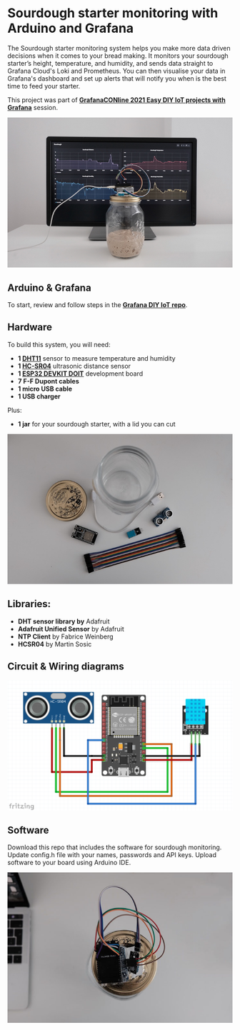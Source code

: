 # Sourdough starter monitoring with Arduino and Grafana

The Sourdough starter monitoring system helps you make more data driven decisions when it comes to your bread making. It monitors your sourdough starter’s height, temperature, and humidity, and sends data straight to Grafana Cloud's Loki and Prometheus. You can then visualise your data in Grafana's dashboard and set up alerts that will notify you when is the best time to feed your starter.

This project was part of **[GrafanaCONline 2021 Easy DIY IoT projects with Grafana](https://grafana.com/go/grafanaconline/2021/diy-iot/)** session.

![Image of how the system looks](imgs/grafana.jpg)

## Arduino & Grafana

To start, review and follow steps in the **[Grafana DIY IoT repo](https://github.com/grafana/diy-iot/blob/main/README.md)**.

## Hardware

To build this system, you will need:

- **1 [DHT11](https://components101.com/sensors/dht11-temperature-sensor)** sensor to measure temperature and humidity
- **1 [HC-SR04](https://components101.com/sensors/ultrasonic-sensor-working-pinout-datasheet)** ultrasonic distance sensor
- **1 [ESP32 DEVKIT DOIT](https://randomnerdtutorials.com/getting-started-with-esp32/)** development board
- **7 F-F Dupont cables**
- **1 micro USB cable**
- **1 USB charger**

Plus:
- **1 jar** for your sourdough starter, with a lid you can cut

![Image of hardware](imgs/setup.jpg)

## Libraries:

- **DHT sensor library by** Adafruit
- **Adafruit Unified Sensor** by Adafruit
- **NTP Client** by Fabrice Weinberg
- **HCSR04** by Martin Sosic

## Circuit & Wiring diagrams

<img src="imgs/wire_diagram.png" width="700">

## Software

Download this repo that includes the software for sourdough monitoring. Update config.h file with your names, passwords and API keys. Upload software to your board using Arduino IDE.

 ![Grafana dashboard](imgs/monitor.jpg)


